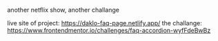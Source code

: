 another netflix show, another challange

live site of project: https://daklo-faq-page.netlify.app/
the challange: https://www.frontendmentor.io/challenges/faq-accordion-wyfFdeBwBz

